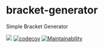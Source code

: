 # bracket-generator
Simple Bracket Generator

[![](https://github.com/avantar/bracket-generator/workflows/build/badge.svg)](https://github.com/AvantaR/bracket-generator/actions)
[![codecov](https://codecov.io/gh/AvantaR/bracket-generator/branch/main/graph/badge.svg?token=PADMJWGQCK)](https://codecov.io/gh/AvantaR/bracket-generator)
[![Maintainability](https://api.codeclimate.com/v1/badges/93c4f57cd09db3c92c5f/maintainability)](https://codeclimate.com/github/AvantaR/bracket-generator/maintainability)
